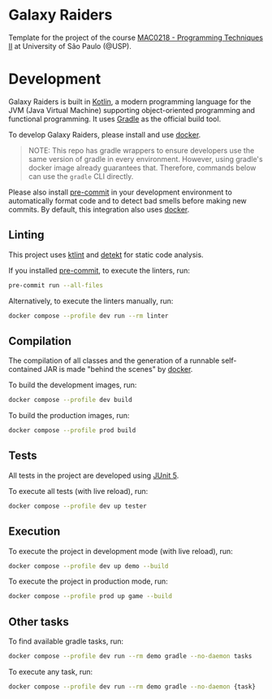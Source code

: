 # Galaxy Raiders

Template for the project of the course [MAC0218 - Programming Techniques II][1]
at University of São Paulo (@USP).

# Development

Galaxy Raiders is built in [Kotlin][2], a modern programming language for
the JVM (Java Virtual Machine) supporting object-oriented programming and
functional programming. It uses [Gradle][3] as the official build tool.

To develop Galaxy Raiders, please install and use [docker][4].

> NOTE: This repo has gradle wrappers to ensure developers use the same version
> of gradle in every environment. However, using gradle's docker image already
> guarantees that. Therefore, commands below can use the `gradle` CLI directly.

Please also install [pre-commit][5] in your development environment to
automatically format code and to detect bad smells before making new commits.
By default, this integration also uses [docker][4].

## Linting

This project uses [ktlint][6] and [detekt][7] for static code analysis.

If you installed [pre-commit][5], to execute the linters, run:
```bash
pre-commit run --all-files
```

Alternatively, to execute the linters manually, run:
```bash
docker compose --profile dev run --rm linter
```

## Compilation

The compilation of all classes and the generation of a runnable self-contained
JAR is made "behind the scenes" by [docker][4].

To build the development images, run:
```bash
docker compose --profile dev build
```

To build the production images, run:
```bash
docker compose --profile prod build
```

## Tests

All tests in the project are developed using [JUnit 5][8].

To execute all tests (with live reload), run:
```bash
docker compose --profile dev up tester
```

## Execution

To execute the project in development mode (with live reload), run:
```bash
docker compose --profile dev up demo --build
```

To execute the project in production mode, run:
```bash
docker compose --profile prod up game --build
```

## Other tasks

To find available gradle tasks, run:
```bash
docker compose --profile dev run --rm demo gradle --no-daemon tasks
```

To execute any task, run:
```bash
docker compose --profile dev run --rm demo gradle --no-daemon {task}
```

[1]: https://uspdigital.usp.br/jupiterweb/obterDisciplina?sgldis=MAC0218
[2]: https://gradle.org
[3]: https://kotlinlang.org
[4]: https://docs.docker.com
[5]: https://pre-commit.com
[6]: https://github.com/pinterest/ktlint
[7]: https://github.com/detekt/detekt
[8]: https://junit.org/junit5
